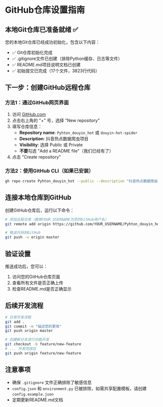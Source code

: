# GitHub仓库设置指南

## 本地Git仓库已准备就绪 ✅

您的本地Git仓库已经成功初始化，包含以下内容：

- ✅ Git仓库初始化完成
- ✅ .gitignore文件已创建（排除Python缓存、日志等文件）
- ✅ README.md项目说明文档已创建
- ✅ 初始提交已完成（17个文件，3823行代码）

## 下一步：创建GitHub远程仓库

### 方法1：通过GitHub网页界面

1. 访问 [GitHub.com](https://github.com)
2. 点击右上角的 "+" 号，选择 "New repository"
3. 填写仓库信息：
   - **Repository name**: `Pyhton_douyin_hot` 或 `douyin-hot-spider`
   - **Description**: 抖音热点数据爬虫项目
   - **Visibility**: 选择 Public 或 Private
   - **不要**勾选 "Add a README file"（我们已经有了）
4. 点击 "Create repository"

### 方法2：使用GitHub CLI（如果已安装）

```bash
gh repo create Pyhton_douyin_hot --public --description "抖音热点数据爬虫项目"
```

## 连接本地仓库到GitHub

创建GitHub仓库后，运行以下命令：

```bash
# 添加远程仓库（替换YOUR_USERNAME为您的GitHub用户名）
git remote add origin https://github.com/YOUR_USERNAME/Pyhton_douyin_hot.git

# 推送代码到GitHub
git push -u origin master
```

## 验证设置

推送成功后，您可以：

1. 访问您的GitHub仓库页面
2. 查看所有文件是否正确上传
3. 检查README.md是否正确显示

## 后续开发流程

```bash
# 日常开发流程
git add .
git commit -m "描述您的更改"
git push origin master

# 创建新分支进行功能开发
git checkout -b feature/new-feature
# ... 开发完成后
git push origin feature/new-feature
```

## 注意事项

- 确保 `.gitignore` 文件正确排除了敏感信息
- `config.json` 和 `environment.py` 已被排除，如需共享配置模板，请创建 `config.example.json`
- 定期更新README.md文档
